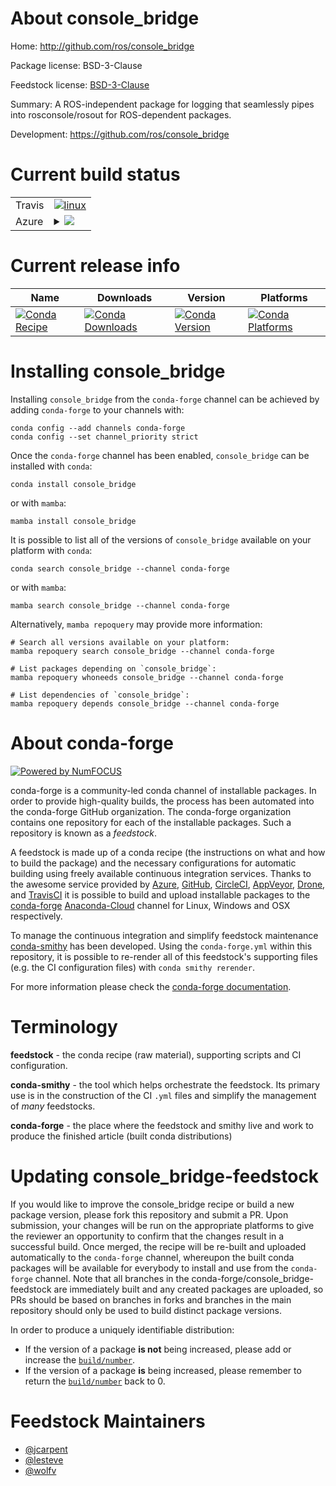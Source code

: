 About console_bridge
====================

Home: http://github.com/ros/console_bridge

Package license: BSD-3-Clause

Feedstock license: [BSD-3-Clause](https://github.com/conda-forge/console_bridge-feedstock/blob/main/LICENSE.txt)

Summary: A ROS-independent package for logging that seamlessly pipes into rosconsole/rosout for ROS-dependent packages.

Development: https://github.com/ros/console_bridge

Current build status
====================


<table><tr>
    <td>Travis</td>
    <td>
      <a href="https://app.travis-ci.com/conda-forge/console_bridge-feedstock">
        <img alt="linux" src="https://img.shields.io/travis/com/conda-forge/console_bridge-feedstock/main.svg?label=Linux">
      </a>
    </td>
  </tr>
    
  <tr>
    <td>Azure</td>
    <td>
      <details>
        <summary>
          <a href="https://dev.azure.com/conda-forge/feedstock-builds/_build/latest?definitionId=7219&branchName=main">
            <img src="https://dev.azure.com/conda-forge/feedstock-builds/_apis/build/status/console_bridge-feedstock?branchName=main">
          </a>
        </summary>
        <table>
          <thead><tr><th>Variant</th><th>Status</th></tr></thead>
          <tbody><tr>
              <td>linux_64</td>
              <td>
                <a href="https://dev.azure.com/conda-forge/feedstock-builds/_build/latest?definitionId=7219&branchName=main">
                  <img src="https://dev.azure.com/conda-forge/feedstock-builds/_apis/build/status/console_bridge-feedstock?branchName=main&jobName=linux&configuration=linux_64_" alt="variant">
                </a>
              </td>
            </tr><tr>
              <td>linux_aarch64</td>
              <td>
                <a href="https://dev.azure.com/conda-forge/feedstock-builds/_build/latest?definitionId=7219&branchName=main">
                  <img src="https://dev.azure.com/conda-forge/feedstock-builds/_apis/build/status/console_bridge-feedstock?branchName=main&jobName=linux&configuration=linux_aarch64_" alt="variant">
                </a>
              </td>
            </tr><tr>
              <td>linux_ppc64le</td>
              <td>
                <a href="https://dev.azure.com/conda-forge/feedstock-builds/_build/latest?definitionId=7219&branchName=main">
                  <img src="https://dev.azure.com/conda-forge/feedstock-builds/_apis/build/status/console_bridge-feedstock?branchName=main&jobName=linux&configuration=linux_ppc64le_" alt="variant">
                </a>
              </td>
            </tr><tr>
              <td>osx_64</td>
              <td>
                <a href="https://dev.azure.com/conda-forge/feedstock-builds/_build/latest?definitionId=7219&branchName=main">
                  <img src="https://dev.azure.com/conda-forge/feedstock-builds/_apis/build/status/console_bridge-feedstock?branchName=main&jobName=osx&configuration=osx_64_" alt="variant">
                </a>
              </td>
            </tr><tr>
              <td>osx_arm64</td>
              <td>
                <a href="https://dev.azure.com/conda-forge/feedstock-builds/_build/latest?definitionId=7219&branchName=main">
                  <img src="https://dev.azure.com/conda-forge/feedstock-builds/_apis/build/status/console_bridge-feedstock?branchName=main&jobName=osx&configuration=osx_arm64_" alt="variant">
                </a>
              </td>
            </tr><tr>
              <td>win_64</td>
              <td>
                <a href="https://dev.azure.com/conda-forge/feedstock-builds/_build/latest?definitionId=7219&branchName=main">
                  <img src="https://dev.azure.com/conda-forge/feedstock-builds/_apis/build/status/console_bridge-feedstock?branchName=main&jobName=win&configuration=win_64_" alt="variant">
                </a>
              </td>
            </tr>
          </tbody>
        </table>
      </details>
    </td>
  </tr>
</table>

Current release info
====================

| Name | Downloads | Version | Platforms |
| --- | --- | --- | --- |
| [![Conda Recipe](https://img.shields.io/badge/recipe-console_bridge-green.svg)](https://anaconda.org/conda-forge/console_bridge) | [![Conda Downloads](https://img.shields.io/conda/dn/conda-forge/console_bridge.svg)](https://anaconda.org/conda-forge/console_bridge) | [![Conda Version](https://img.shields.io/conda/vn/conda-forge/console_bridge.svg)](https://anaconda.org/conda-forge/console_bridge) | [![Conda Platforms](https://img.shields.io/conda/pn/conda-forge/console_bridge.svg)](https://anaconda.org/conda-forge/console_bridge) |

Installing console_bridge
=========================

Installing `console_bridge` from the `conda-forge` channel can be achieved by adding `conda-forge` to your channels with:

```
conda config --add channels conda-forge
conda config --set channel_priority strict
```

Once the `conda-forge` channel has been enabled, `console_bridge` can be installed with `conda`:

```
conda install console_bridge
```

or with `mamba`:

```
mamba install console_bridge
```

It is possible to list all of the versions of `console_bridge` available on your platform with `conda`:

```
conda search console_bridge --channel conda-forge
```

or with `mamba`:

```
mamba search console_bridge --channel conda-forge
```

Alternatively, `mamba repoquery` may provide more information:

```
# Search all versions available on your platform:
mamba repoquery search console_bridge --channel conda-forge

# List packages depending on `console_bridge`:
mamba repoquery whoneeds console_bridge --channel conda-forge

# List dependencies of `console_bridge`:
mamba repoquery depends console_bridge --channel conda-forge
```


About conda-forge
=================

[![Powered by
NumFOCUS](https://img.shields.io/badge/powered%20by-NumFOCUS-orange.svg?style=flat&colorA=E1523D&colorB=007D8A)](https://numfocus.org)

conda-forge is a community-led conda channel of installable packages.
In order to provide high-quality builds, the process has been automated into the
conda-forge GitHub organization. The conda-forge organization contains one repository
for each of the installable packages. Such a repository is known as a *feedstock*.

A feedstock is made up of a conda recipe (the instructions on what and how to build
the package) and the necessary configurations for automatic building using freely
available continuous integration services. Thanks to the awesome service provided by
[Azure](https://azure.microsoft.com/en-us/services/devops/), [GitHub](https://github.com/),
[CircleCI](https://circleci.com/), [AppVeyor](https://www.appveyor.com/),
[Drone](https://cloud.drone.io/welcome), and [TravisCI](https://travis-ci.com/)
it is possible to build and upload installable packages to the
[conda-forge](https://anaconda.org/conda-forge) [Anaconda-Cloud](https://anaconda.org/)
channel for Linux, Windows and OSX respectively.

To manage the continuous integration and simplify feedstock maintenance
[conda-smithy](https://github.com/conda-forge/conda-smithy) has been developed.
Using the ``conda-forge.yml`` within this repository, it is possible to re-render all of
this feedstock's supporting files (e.g. the CI configuration files) with ``conda smithy rerender``.

For more information please check the [conda-forge documentation](https://conda-forge.org/docs/).

Terminology
===========

**feedstock** - the conda recipe (raw material), supporting scripts and CI configuration.

**conda-smithy** - the tool which helps orchestrate the feedstock.
                   Its primary use is in the construction of the CI ``.yml`` files
                   and simplify the management of *many* feedstocks.

**conda-forge** - the place where the feedstock and smithy live and work to
                  produce the finished article (built conda distributions)


Updating console_bridge-feedstock
=================================

If you would like to improve the console_bridge recipe or build a new
package version, please fork this repository and submit a PR. Upon submission,
your changes will be run on the appropriate platforms to give the reviewer an
opportunity to confirm that the changes result in a successful build. Once
merged, the recipe will be re-built and uploaded automatically to the
`conda-forge` channel, whereupon the built conda packages will be available for
everybody to install and use from the `conda-forge` channel.
Note that all branches in the conda-forge/console_bridge-feedstock are
immediately built and any created packages are uploaded, so PRs should be based
on branches in forks and branches in the main repository should only be used to
build distinct package versions.

In order to produce a uniquely identifiable distribution:
 * If the version of a package **is not** being increased, please add or increase
   the [``build/number``](https://docs.conda.io/projects/conda-build/en/latest/resources/define-metadata.html#build-number-and-string).
 * If the version of a package **is** being increased, please remember to return
   the [``build/number``](https://docs.conda.io/projects/conda-build/en/latest/resources/define-metadata.html#build-number-and-string)
   back to 0.

Feedstock Maintainers
=====================

* [@jcarpent](https://github.com/jcarpent/)
* [@lesteve](https://github.com/lesteve/)
* [@wolfv](https://github.com/wolfv/)

